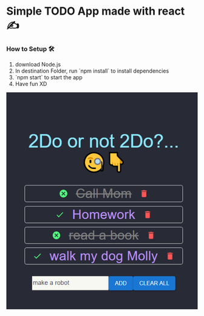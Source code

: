 <h1>Simple TODO App made with react ✍</h1>
<h3>How to Setup 🛠</h3>
<ol>
<li>download Node.js</li>
<li>In destination Folder, run `npm install` to install dependencies</li>
<li >`npm start` to start the app</li>
<li>Have fun XD</li>
</ol>
<img src='./src/assets/ReadmePhoto.png'><img>
